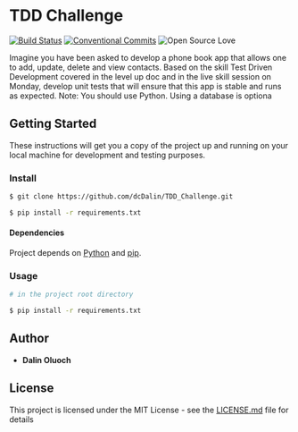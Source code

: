 # TDD Challenge
[![Build Status](https://travis-ci.org/dcDalin/TDD_Challenge.svg?branch=master)](https://travis-ci.org/dcDalin/TDD_Challenge) [![Conventional Commits](https://img.shields.io/badge/Conventional%20Commits-1.0.0-yellow.svg)](https://conventionalcommits.org) ![Open Source Love](https://badges.frapsoft.com/os/mit/mit.svg?v=102)

Imagine you have been asked to develop a phone book app that allows one to add, update, delete and view contacts. Based on the skill Test Driven Development covered in the level up doc and in the live skill session on Monday, develop unit tests that will ensure that this app is stable and runs as expected.  Note:  You should use Python. Using a database is optiona

## Getting Started

These instructions will get you a copy of the project up and running on your local machine for development and testing purposes. 


### Install

```sh
$ git clone https://github.com/dcDalin/TDD_Challenge.git
```

```sh
$ pip install -r requirements.txt
```
#### Dependencies
Project depends on [Python](https://www.python.org/downloads/) and [pip](https://pip.pypa.io/en/stable/reference/pip_download/).


### Usage

```sh
# in the project root directory

$ pip install -r requirements.txt
```

## Author

* **Dalin Oluoch** 

## License

This project is licensed under the MIT License - see the [LICENSE.md](LICENSE.md) file for details